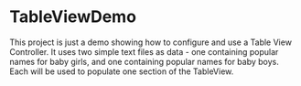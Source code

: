 # TableViewDemo
This project is just a demo showing how to configure and use a Table View Controller. It uses two simple text files as data - 
one containing popular names for baby girls, and one containing popular names for baby boys. Each will be used to populate one section 
of the TableView.
